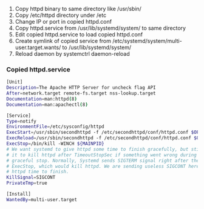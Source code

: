 
1. Copy httpd binary to same directory like /usr/sbin/
2. Copy /etc/httpd directory under /etc
3. Change IP or port in copied httpd.conf
4. Copy httpd.service from /usr/lib/systemd/system/ to same directory
5. Edit copied httpd.service to load copied httpd.conf
6. Create symlink of copied service from /etc/systemd/system/multi-user.target.wants/ to /usr/lib/systemd/system/<copied httpd.service>
7. Reload daemon by systemctrl daemon-reload

### Copied httpd.service

```bash
[Unit]
Description=The Apache HTTP Server for uncheck flag API
After=network.target remote-fs.target nss-lookup.target
Documentation=man:httpd(8)
Documentation=man:apachectl(8)

[Service]
Type=notify
EnvironmentFile=/etc/sysconfig/httpd
ExecStart=/usr/sbin/secondhttpd -f /etc/secondhttpd/conf/httpd.conf $OPTIONS -DFOREGROUND
ExecReload=/usr/sbin/secondhttpd -f /etc/secondhttpd/conf/httpd.conf $OPTIONS -k graceful
ExecStop=/bin/kill -WINCH ${MAINPID}
# We want systemd to give httpd some time to finish gracefully, but still want
# it to kill httpd after TimeoutStopSec if something went wrong during the
# graceful stop. Normally, Systemd sends SIGTERM signal right after the
# ExecStop, which would kill httpd. We are sending useless SIGCONT here to give
# httpd time to finish.
KillSignal=SIGCONT
PrivateTmp=true

[Install]
WantedBy=multi-user.target
```
